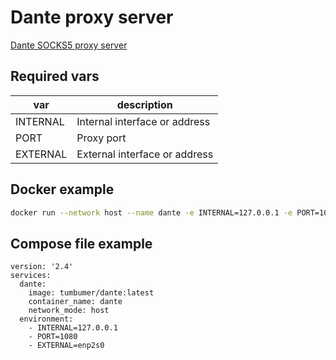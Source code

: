 # Dante proxy server

[Dante SOCKS5 proxy server](https://www.inet.no/dante)

## Required vars

| var | description |
|--|--|
| INTERNAL | Internal interface or address
| PORT | Proxy port
| EXTERNAL | External interface or address

## Docker example

```bash
docker run --network host --name dante -e INTERNAL=127.0.0.1 -e PORT=1080 -e EXTERNAL=enp2s0 tumbumer/dante:latest
```

## Compose file example

```compose
version: '2.4'
services:
  dante:
    image: tumbumer/dante:latest
    container_name: dante
    network_mode: host
  environment:
    - INTERNAL=127.0.0.1
    - PORT=1080
    - EXTERNAL=enp2s0
```
